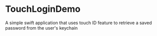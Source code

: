 TouchLoginDemo
==============

A simple swift application that uses touch ID feature to retrieve a saved password from the user's keychain
